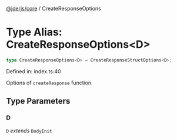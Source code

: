 [@jderjs/core](../README.md) / CreateResponseOptions

# Type Alias: CreateResponseOptions\<D\>

```ts
type CreateResponseOptions<D> = CreateResponseStructOptions<D>;
```

Defined in: index.ts:40

Options of `createResponse` function.

## Type Parameters

### D

`D` *extends* `BodyInit`
